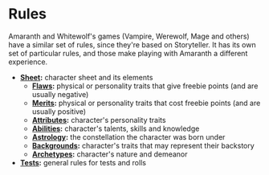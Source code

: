 # Rules

Amaranth and Whitewolf's games (Vampire, Werewolf, Mage and others) have a similar set of rules, since they're based on Storyteller. It has its own set of particular rules, and those make playing with Amaranth a different experience.

- **[Sheet](/rules/sheet):** character sheet and its elements
	- **[Flaws](/rules/sheet/flaws):** physical or personality traits that give freebie points (and are usually negative)
	- **[Merits](/rules/sheet/merits):** physical or personality traits that cost freebie points (and are usually positive)
	- **[Attributes](/rules/sheet/attributes):** character's personality traits
	- **[Abilities](/rules/sheet/abilities):** character's talents, skills and knowledge
	- **[Astrology](/rules/sheet/astrology):** the constellation the character was born under
	- **[Backgrounds](/rules/sheet/backgrounds):** character's traits that may represent their backstory
	- **[Archetypes](/rules/sheet/archetypes):** character's nature and demeanor
- **[Tests](/rules/tests):** general rules for tests and rolls